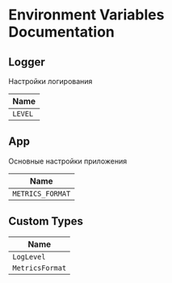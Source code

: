 # Environment Variables Documentation

## Logger

Настройки логирования

| Name |
|--------|
| `LEVEL` |

## App

Основные настройки приложения

| Name |
|--------|
| `METRICS_FORMAT` |

## Custom Types

| Name |
|----|
| `LogLevel` |
| `MetricsFormat` | 